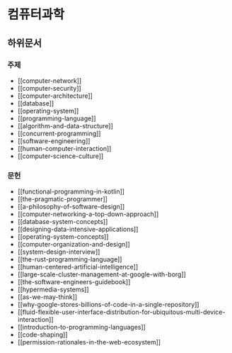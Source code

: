# 컴퓨터과학

## 하위문서

### 주제

- [[computer-network]]
- [[computer-security]]
- [[computer-architecture]]
- [[database]]
- [[operating-system]]
- [[programming-language]]
- [[algorithm-and-data-structure]]
- [[concurrent-programming]]
- [[software-engineering]]
- [[human-computer-interaction]]
- [[computer-science-culture]]

### 문헌

- [[functional-programming-in-kotlin]]
- [[the-pragmatic-programmer]]
- [[a-philosophy-of-software-design]]
- [[computer-networking-a-top-down-approach]]
- [[database-system-concepts]]
- [[designing-data-intensive-applications]]
- [[operating-system-concepts]]
- [[computer-organization-and-design]]
- [[system-design-interview]]
- [[the-rust-programming-language]]
- [[human-centered-artificial-intelligence]]
- [[large-scale-cluster-management-at-google-with-borg]]
- [[the-software-engineers-guidebook]]
- [[hypermedia-systems]]
- [[as-we-may-think]]
- [[why-google-stores-billions-of-code-in-a-single-repository]]
- [[fluid-flexible-user-interface-distribution-for-ubiquitous-multi-device-interaction]]
- [[introduction-to-programming-languages]]
- [[code-shaping]]
- [[permission-rationales-in-the-web-ecosystem]]
